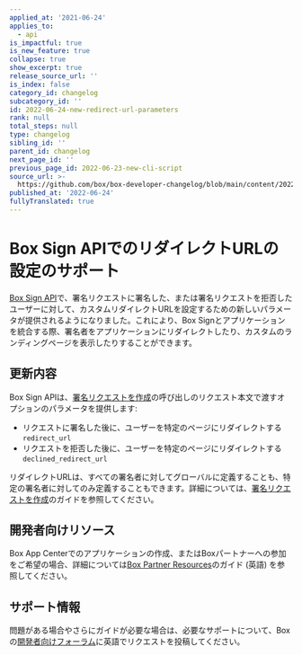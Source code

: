 ```yaml
---
applied_at: '2021-06-24'
applies_to:
  - api
is_impactful: true
is_new_feature: true
collapse: true
show_excerpt: true
release_source_url: ''
is_index: false
category_id: changelog
subcategory_id: ''
id: 2022-06-24-new-redirect-url-parameters
rank: null
total_steps: null
type: changelog
sibling_id: ''
parent_id: changelog
next_page_id: ''
previous_page_id: 2022-06-23-new-cli-script
source_url: >-
  https://github.com/box/box-developer-changelog/blob/main/content/2022/06-24-new-redirect-url-parameters.md
published_at: '2022-06-24'
fullyTranslated: true
---
```

# Box Sign APIでのリダイレクトURLの設定のサポート

[Box Sign API][3]で、署名リクエストに署名した、または署名リクエストを拒否したユーザーに対して、カスタムリダイレクトURLを設定するための新しいパラメータが提供されるようになりました。これにより、Box Signとアプリケーションを統合する際、署名者をアプリケーションにリダイレクトしたり、カスタムのランディングページを表示したりすることができます。

<!-- more -->

## 更新内容

Box Sign APIは、[署名リクエストを作成][4]の呼び出しのリクエスト本文で渡すオプションのパラメータを提供します:

* リクエストに署名した後に、ユーザーを特定のページにリダイレクトする`redirect_url`
* リクエストを拒否した後に、ユーザーを特定のページにリダイレクトする`declined_redirect_url`

リダイレクトURLは、すべての署名者に対してグローバルに定義することも、特定の署名者に対してのみ定義することもできます。詳細については、[署名リクエストを作成][4]のガイドを参照してください。

## 開発者向けリソース

Box App Centerでのアプリケーションの作成、またはBoxパートナーへの参加をご希望の場合、詳細については[Box Partner Resources][2]のガイド (英語) を参照してください。

## サポート情報

問題がある場合やさらにガイドが必要な場合は、必要なサポートについて、Boxの[開発者向けフォーラム][1]に英語でリクエストを投稿してください。

[1]: https://support.box.com/hc/en-us/community/topics/360001932973-Platform-and-Developer-Forum

[2]: https://support.box.com/hc/en-us/sections/360009473734-Box-Partner-Resources

[3]: https://developer.box.com/reference/post-sign-requests/

[4]: https://developer.box.com/guides/box-sign/create-sign-request/
